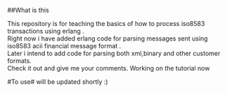 ##What is this

This repository is for teaching the basics of how to process iso8583 transactions using erlang .  
Right now i have added erlang code for parsing messages sent using iso8583 acii financial message format .   
Later i intend to add code for parsing both xml,binary and other customer formats.   
 Check it out and give me your comments. Working on the tutorial now 

#To use#
will be updated shortly :)
